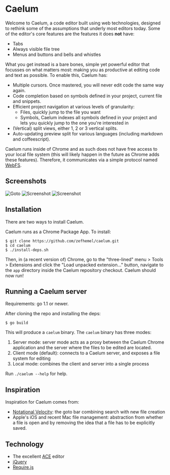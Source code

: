 Caelum
======

Welcome to Caelum, a code editor built using web technologies, designed to rethink
some of the assumptions that underly most editors today. Some of the editor's
core features are the features it does **not** have:

* Tabs
* Always visible file tree
* Menus and buttons and bells and whistles

What you get instead is a bare bones, simple yet powerful editor that focusses
on what matters most: making you as productive at editing code and text as
possible. To enable this, Caelum has:

* Multiple cursors. Once mastered, you will never edit code the same way again.
* Code completion based on symbols defined in your project, current file and
  snippets.
* Efficient project navigation at various levels of granularity:
    * Files, quickly jump to the file you want
    * Symbols, Caelum indexes all symbols defined in your project and lets you
      quickly jump to the one you're interested in
* (Vertical) split views, either 1, 2 or 3 vertical splits.
* Auto-updating preview split for various languages (including markdown and
  coffeescript).

Caelum runs inside of Chrome and as such does not have free access to your local
file system (this will likely happen in the future as Chrome adds these features).
Therefore, it communicates via a simple protocol named
[WebFS](https://github.com/zefhemel/caelum/blob/master/app/manual/webfs.md). 

Screenshots
-----------

![Goto](http://zef.me/wp-content/uploads/2013/03/goto.png)
![Screenshot](http://zef.me/wp-content/uploads/2013/03/Screen-Shot-2013-03-26-at-11.02.55.png)
![Screenshot](http://zef.me/wp-content/uploads/2013/03/complete.png)

Installation
------------
There are two ways to install Caelum.



Caelum runs as a Chrome Package App. To install:

    $ git clone https://github.com/zefhemel/caelum.git
    $ cd caelum
    $ ./install-deps.sh

Then, in (a recent version of) Chrome, go to the "three-lined" menu > Tools >
Extensions and click the "Load unpacked extension..." button, navigate to the
`app` directory inside the Caelum repository checkout. Caelum should now run!

Running a Caelum server
----------------------

Requirements: go 1.1 or newer.

After cloning the repo and installing the deps:

    $ go build
    
This will produce a `caelum` binary. The `caelum` binary has three modes:

1. Server mode: server mode acts as a proxy between the Caelum Chrome application
   and the server where the files to be edited are located.
2. Client mode (default): connects to a Caelum server, and exposes a file system
   for editing
3. Local mode: combines the client and server into a single process

Run `./caelum --help` for help.

Inspiration
-----------

Inspiration for Caelum comes from:

* [Notational Velocity](http://notational.net): the goto bar combining search
  with new file creation
* Apple's iOS and recent Mac file management: abstraction from whether a file
  is open and by removing the idea that a file has to be explicitly saved.

Technology
----------

* The excellent [ACE](http://github.com/ajaxorg/ace) editor
* [jQuery](http://jquery.com)
* [Require.js](http://requirejs.org)
